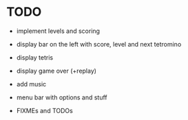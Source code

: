 # TODO

* implement levels and scoring

* display bar on the left with score, level and next tetromino

* display tetris

* display game over (+replay)

* add music

* menu bar with options and stuff

* FIXMEs and TODOs
